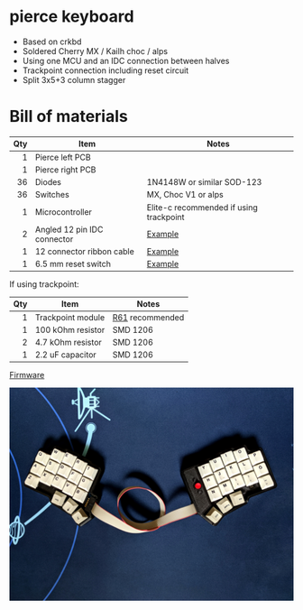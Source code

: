 # pierce keyboard

* Based on crkbd
* Soldered Cherry MX / Kailh choc / alps
* Using one MCU and an IDC connection between halves
* Trackpoint connection including reset circuit
* Split 3x5+3 column stagger

# Bill of materials
| Qty | Item                                          | Notes                                               |
|----:|-----------------------------------------------|-----------------------------------------------------|
|   1 | Pierce left PCB                               |                                                     |
|   1 | Pierce right PCB                              |                                                     |
|  36 | Diodes                                        | 1N4148W or similar SOD-123                          |
|  36 | Switches                                      | MX, Choc V1 or alps                                 |
|   1 | Microcontroller                               | Elite-c recommended if using trackpoint             |
|   2 | Angled 12 pin IDC connector                   | [Example](https://www.conrad.com/p/tru-components-1589771-pin-connector-no-ejector-contact-spacing-254-mm-total-number-of-pins-12-no-of-rows-2-1-pcs-1589771)|
|   1 | 12 connector ribbon cable                     | [Example](https://www.conrad.com/p/lapp-49900055-ribbon-cable-contact-spacing-127-mm-14-x-009-mm-grey-sold-per-metre-609735)|
|   1 | 6.5 mm reset switch                           | [Example](https://www.conrad.com/p/tru-components-yst-1101-pushbutton-12-v-dc-005-a-1-x-offon-momentary-1-pcs-1569015)|

If using trackpoint:

| Qty | Item                                          | Notes                                               |
|----:|-----------------------------------------------|-----------------------------------------------------|
|   1 | Trackpoint module                             | [R61](https://deskthority.net/wiki/TrackPoint_Hardware) recommended|
|   1 | 100 kOhm resistor                             | SMD 1206                                                    |
|   2 | 4.7 kOhm resistor                             | SMD 1206                                                    |
|   1 | 2.2 uF capacitor                              | SMD 1206                                                    |

[Firmware](https://github.com/durken1/qmk_firmware/tree/pierce/keyboards/pierce)

![pierce](assets/pic.jpg "pierce")

